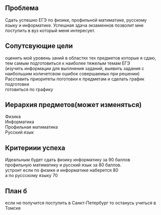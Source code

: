 ## Проблема
Сдать успешно ЕГЭ по физике, профильной матиматике, русскому языку и информатике. Успешная здача экзаменнов позволит мне поступить в вуз который меня интересует.  
## Сопутсвующие цели
оценить мой уровень заний в областях тех предметов которые я сдаю, тем самым подготовиться к наиболее тяжелым темам ЕГЭ  
(изучить информации для выплнения заданий, выявить задания с наибольшим количетсвом ошибок совершаемых при решении)  
Расставить приоритеты поготовки к предметам и сделать график подготовки   
готовиться по графику  
## Иерархия предметов(может изменяться)
Физика  
Информатика  
Профильная матиматика  
Русский язык  
## Критериии успеха 
Идеальным будет сдать физику информатику за 90 баллов   
профильную матиматику и русский язык за 80 баллов.  
устроит если по физике и информатике наберется 80   
а по руссскому языку 70  
## План б
если не получится поступить в Санкт-Петербург то останусь учиться в Томске
